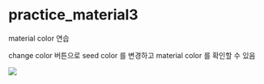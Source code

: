 # practice_material3

material color 연습

change color 버튼으로 seed color 를 변경하고 material color 를 확인할 수 있음 

![](./image/ezgif.com-gif-maker-min.gif)

